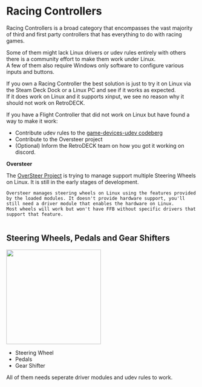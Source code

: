 # Racing Controllers

Racing Controllers is a broad category that encompasses the vast majority of third and first party controllers that has everything to do with racing games.

Some of them might lack Linux drivers or udev rules entirely with others there is a community effort to make them work under Linux.<br>
A few of them also require Windows only software to configure various inputs and buttons.<br>

If you own a Racing Controller the best solution is just to try it on Linux via the Steam Deck Dock or a Linux PC and see if it works as expected.<br>
If it does work on Linux and it supports xinput, we see no reason why it should not work on RetroDECK.

If you have a Flight Controller that did not work on Linux but have found a way to make it work:<br>

- Contribute udev rules to the [game-devices-udev codeberg](https://codeberg.org/fabiscafe/game-devices-udev)
- Contribute to the Oversteer project
- (Optional) Inform the RetroDECK team on how you got it working on discord.

**Oversteer**

The [OverSteer Project](https://github.com/berarma/oversteer) is trying to manage support multiple Steering Wheels on Linux. It is still in the early stages of development.

```
Oversteer manages steering wheels on Linux using the features provided by the loaded modules. It doesn't provide hardware support, you'll still need a driver module that enables the hardware on Linux.
Most wheels will work but won't have FFB without specific drivers that support that feature.


```

## Steering Wheels, Pedals and Gear Shifters

<img src="../../wiki_images/controllers/racing-kit.png" width="250">

- Steering Wheel
- Pedals
- Gear Shifter

All of them needs seperate driver modules and udev rules to work.

